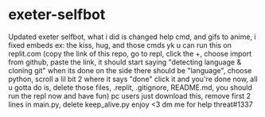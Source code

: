 # exeter-selfbot
Updated exeter selfbot, what i did is changed help cmd, and gifs to anime, i fixed embeds ex: the kiss, hug, and those cmds yk
u can run this on replit.com (copy the link of this repo, go to repl, click the +, choose import from github, paste the link, it should start saying "detecting language & cloning git" when its done on the side there should be "language", choose python, scroll a lil bit 2 where it says "done" click it and you're done now, all u gotta do is, delete those files, .replit, .gitignore, README.md, you should run the repl now and have fun)
pc users just download this, remove first 2 lines in main.py, delete keep_alive.py
enjoy <3 dm me for help threat#1337
